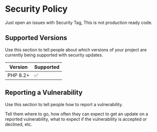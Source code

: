 # Security Policy

Just open an issues with Security Tag, This is not production ready code.

## Supported Versions

Use this section to tell people about which versions of your project are
currently being supported with security updates.

| Version | Supported          |
| ------- | ------------------ |
| PHP 8.2+   | :white_check_mark: |

## Reporting a Vulnerability

Use this section to tell people how to report a vulnerability.

Tell them where to go, how often they can expect to get an update on a
reported vulnerability, what to expect if the vulnerability is accepted or
declined, etc.
